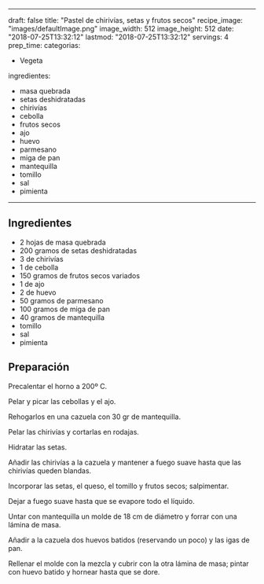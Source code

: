 
---
draft: false
title: "Pastel de chirivías, setas y frutos secos"
recipe_image: "images/defaultImage.png"
image_width: 512
image_height: 512
date: "2018-07-25T13:32:12"
lastmod: "2018-07-25T13:32:12"
servings: 4
prep_time: 
categorias:
  - Vegeta

ingredientes:
  - masa quebrada
  - setas deshidratadas
  - chirivías
  - cebolla
  - frutos secos
  - ajo
  - huevo
  - parmesano
  - miga de pan
  - mantequilla
  - tomillo
  - sal
  - pimienta
---

## Ingredientes
- 2 hojas de masa quebrada
- 200 gramos de setas deshidratadas
- 3  de chirivías
- 1  de cebolla
- 150 gramos de frutos secos variados
- 1  de ajo
- 2  de huevo
- 50 gramos de parmesano
- 100 gramos de miga de pan
- 40 gramos de mantequilla
- tomillo
- sal
- pimienta

## Preparación
Precalentar el horno a 200º C.

Pelar y picar las cebollas y el ajo.

Rehogarlos en una cazuela con 30 gr de mantequilla.

Pelar las chirivías y cortarlas en rodajas.

Hidratar las setas.

Añadir las chirivías a la cazuela y mantener a fuego suave hasta que las chirivías queden blandas.

Incorporar las setas, el queso, el tomillo y frutos secos; salpimentar.

Dejar a fuego suave hasta que se evapore todo el líquido.

Untar con mantequilla un molde de 18 cm de diámetro y forrar con una lámina de masa.

Añadir a la cazuela dos huevos batidos (reservando un poco) y las igas de pan.

Rellenar el molde con la mezcla y cubrir con la otra lámina de masa; pintar con huevo batido y hornear hasta que se dore.


